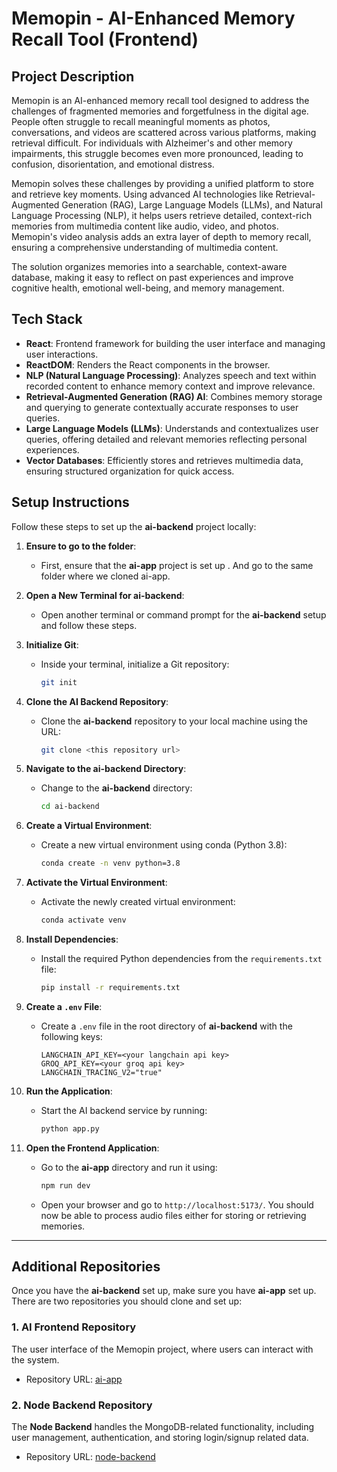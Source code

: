 # Memopin - AI-Enhanced Memory Recall Tool (Frontend)

## Project Description

Memopin is an AI-enhanced memory recall tool designed to address the challenges of fragmented memories and forgetfulness in the digital age. People often struggle to recall meaningful moments as photos, conversations, and videos are scattered across various platforms, making retrieval difficult. For individuals with Alzheimer's and other memory impairments, this struggle becomes even more pronounced, leading to confusion, disorientation, and emotional distress.

Memopin solves these challenges by providing a unified platform to store and retrieve key moments. Using advanced AI technologies like Retrieval-Augmented Generation (RAG), Large Language Models (LLMs), and Natural Language Processing (NLP), it helps users retrieve detailed, context-rich memories from multimedia content like audio, video, and photos. Memopin's video analysis adds an extra layer of depth to memory recall, ensuring a comprehensive understanding of multimedia content.

The solution organizes memories into a searchable, context-aware database, making it easy to reflect on past experiences and improve cognitive health, emotional well-being, and memory management.

## Tech Stack

- **React**: Frontend framework for building the user interface and managing user interactions.
- **ReactDOM**: Renders the React components in the browser.
- **NLP (Natural Language Processing)**: Analyzes speech and text within recorded content to enhance memory context and improve relevance.
- **Retrieval-Augmented Generation (RAG) AI**: Combines memory storage and querying to generate contextually accurate responses to user queries.
- **Large Language Models (LLMs)**: Understands and contextualizes user queries, offering detailed and relevant memories reflecting personal experiences.
- **Vector Databases**: Efficiently stores and retrieves multimedia data, ensuring structured organization for quick access.

## Setup Instructions

Follow these steps to set up the **ai-backend** project locally:

1. **Ensure to go to the folder**:
   - First, ensure that the **ai-app** project is set up . And go to the same folder where we cloned ai-app.

2. **Open a New Terminal for ai-backend**:
   - Open another terminal or command prompt for the **ai-backend** setup and follow these steps.

3. **Initialize Git**:
   - Inside your terminal, initialize a Git repository:
     ```bash
     git init
     ```

4. **Clone the AI Backend Repository**:
   - Clone the **ai-backend** repository to your local machine using the URL:
     ```bash
     git clone <this repository url>
     ```

5. **Navigate to the ai-backend Directory**:
   - Change to the **ai-backend** directory:
     ```bash
     cd ai-backend
     ```

6. **Create a Virtual Environment**:
   - Create a new virtual environment using conda (Python 3.8):
     ```bash
     conda create -n venv python=3.8
     ```

7. **Activate the Virtual Environment**:
   - Activate the newly created virtual environment:
     ```bash
     conda activate venv
     ```

8. **Install Dependencies**:
   - Install the required Python dependencies from the `requirements.txt` file:
     ```bash
     pip install -r requirements.txt
     ```

9. **Create a `.env` File**:
   - Create a `.env` file in the root directory of **ai-backend** with the following keys:
     ```
     LANGCHAIN_API_KEY=<your langchain api key> 
     GROQ_API_KEY=<your groq api key> 
     LANGCHAIN_TRACING_V2="true"
     ```

10. **Run the Application**:
    - Start the AI backend service by running:
      ```bash
      python app.py
      ```

11. **Open the Frontend Application**:
    - Go to the **ai-app** directory and run it using:
      ```bash
      npm run dev
      ```
    - Open your browser and go to `http://localhost:5173/`. You should now be able to process audio files either for storing or retrieving memories.

---

## Additional Repositories

Once you have the **ai-backend** set up, make sure you have **ai-app** set up. There are two repositories you should clone and set up:

### 1. **AI Frontend** Repository
The user interface of the Memopin project, where users can interact with the system.

- Repository URL: [ai-app](https://github.com/Yash8745/ai-app) 

### 2. **Node Backend** Repository
The **Node Backend** handles the MongoDB-related functionality, including user management, authentication, and storing login/signup related data.

- Repository URL: [node-backend](https://github.com/Yash8745/node-backend)
